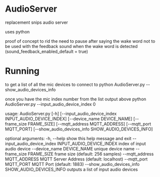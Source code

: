# AudioServer
replacement snips audio server

uses python 

proof of concept to rid the need to pause after saying the wake word
not to be used with the feedback sound when the wake word is detected (sound_feedback_enabled_default = true)

# Running

to get a list of all the mic devices to connect to
python AudioServer.py --show_audio_devices_info

once you have the mic index number from the list output above 
python AudioServer.py --input_audio_device_index 0 

usage: AudioServer.py [-h]
                      [--input_audio_device_index INPUT_AUDIO_DEVICE_INDEX]
                      [--device_name DEVICE_NAME] [--frame_size FRAME_SIZE]
                      [--mqtt_address MQTT_ADDRESS] [--mqtt_port MQTT_PORT]
                      [--show_audio_devices_info SHOW_AUDIO_DEVICES_INFO]

optional arguments:
  -h, --help            show this help message and exit
  --input_audio_device_index INPUT_AUDIO_DEVICE_INDEX
                        index of input audio device
  --device_name DEVICE_NAME
                        unique device name
  --frame_size FRAME_SIZE
                        frame size (default: 256 samples)
  --mqtt_address MQTT_ADDRESS
                        MQTT Server Address (default: localhost)
  --mqtt_port MQTT_PORT
                        MQTT Port (default: 1883)
  --show_audio_devices_info SHOW_AUDIO_DEVICES_INFO
                        outputs a list of input audio devices

